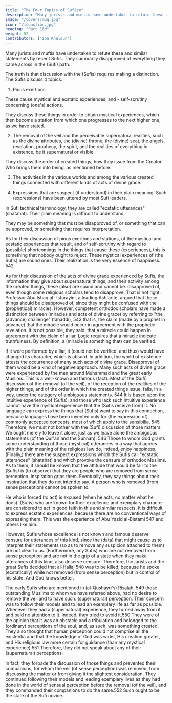 ```yaml
---
title: "The Four Topics of Sufism"
description: "Many jurists and muftis have undertaken to refute these and similar statements by recent Sufis"
image: "/covers/muq.jpg"
icon: "/icons/ibn.jpg"
heading: "Part 16d"
weight: 52
contributors: ['Ibn Khaldun']
---
```



Many jurists and muftis have undertaken to refute these and similar statements by recent Sufis. They summarily disapproved of everything they came across in the (Sufi) path. 

The truth is that discussion with the (Sufis) requires making a distinction. The Sufis discuss 4 topics:

1. Pious exertions

These cause mystical and ecstatic experiences, and - self-scrutiny concerning (one's) actions.

They discuss these things in order to obtain mystical experiences, which then become a station from which one progresses to the next higher one, as we have stated. <!-- 539  -->

2. The removal of the veil and the perceivable supernatural realities, such as the divine attributes, the (divine) throne, the (divine) seat, the angels, revelation, prophecy, the spirit, and the realities of everything in existence, be it supernatural or visible. 

They discuss the order of created
things, how they issue from the Creator Who brings them into being, as mentioned
before. <!-- 540 -->

3. The activities in the various worlds and among the various created things connected with different kinds of acts of divine
grace. 

4. Expressions that are suspect (if understood) in their plain meaning. Such (expressions) have been uttered by most
Sufi leaders. 

In Sufi technical terminology, they are called "ecstatic utterances" (shatahat). <!-- 541 --> Their plain meaning is difficult to understand. 

They may be something that must be disapproved of, or something that can be approved, or something that requires interpretation.

As for their discussion of pious exertions and stations, of the mystical and ecstatic experiences that result, and of self-scrutiny with regard to (possible)
shortcomings in the things that cause these (experiences), this is something that
nobody ought to reject. These mystical experiences of (the Sufis) are sound ones.
Their realization is the very essence of happiness. 542

As for their discussion of the acts of divine grace experienced by Sufis, the
information they give about supernatural things, and their activity among the created
things, these (also) are sound and cannot be. disapproved of, even though some
religious scholars tend to disapprove. That is not right. Professor Abu Ishaq al-
Isfarayini, a leading Ash'arite, argued that these things should be disapproved of,
since they might be confused with the (prophetical) miracles. However, competent
orthodox scholars have made a distinction between (miracles and acts of divine
grace) by referring to "the (advance) challenge" (tahaddi), 543 that is, the claim
(made by a prophet in advance) that the miracle would occur in agreement with the
prophetic revelation. It is not possible, they said, that a miracle could happen in
agreement with the claim of a liar. Logic requires that a miracle indicate
truthfulness. By definition, a (miracle is something that) can be verified.

If it were
performed by a liar, it (could not be verified, and thus) would have changed its
character, which is absurd. In addition, the world of existence attests the occurrence
of many such acts of divine grace. Disapproval of them would be a kind of negative
approach. Many such acts of divine grace were experienced by the men around
Muhammad and the great early Muslims. This is a well-known and famous (fact).
Most of the (Sufi) discussion of the removal (of the veil), of the reception of
the realities of the higher things, and of the order in which the created things issue,
falls, in a way, under the category of ambiguous statements. 544 It is based upon the
intuitive experience of (Sufis), and those who lack such intuitive experience cannot
have the mystical experience that the (Sufis receive from) it. No language can
express the things that (Sufis) want to say in this connection, because languages
have been invented only for (the expression of) commonly accepted concepts, most
of which apply to the sensibilia. 545 Therefore, we must not bother with the (Sufi)
discussion of those matters. We ought merely to leave it alone, just as we leave
alone the ambiguous statements (of the Qur'an and the Sunnah). 546 Those to whom
God grants some understanding of those (mystical) utterances in a way that agrees
with the plain meaning of the religious law do, indeed, enjoy happiness.
(Finally,) there are the suspect expressions which the Sufis call "ecstatic
utterances" (shatahat) and which provoke the censure of orthodox Muslims. As to
them, it should be known that the attitude that would be fair to the (Sufis) is (to
observe) that they are people who are removed from sense perception. Inspiration
grips them. Eventually, they say things about their inspiration that they do not intendto say. A person who is removed (from sense perception) cannot be spoken to. 

He who is forced (to act) is excused (when he acts, no matter what he does). (Sufis) who are known for their excellence and exemplary character are considered to act in good faith in this and similar respects. It is difficult to express ecstatic experiences, because there are no conventional ways of expressing them. This was the experience
of Abu Yazid al-Bistami 547 and others like him. 

However, Sufis whose excellence is not known and famous deserve censure for utterances of this kind,
since the (data) that might cause us to interpret their statements (so as to remove any
suspicion attached to them) are not clear to us. (Furthermore, any Sufis) who are not
removed from sense perception and are not in the grip of a state when they make
utterances of this kind, also deserve censure. Therefore, the jurists and the great
Sufis decided that al-Hallaj 548 was to be killed, because he spoke (ecstatically)
while not removed (from sense perception) but in control of his state. And God
knows better.

The early Sufis who are mentioned in (al-Qushayri's) Risalah, 549 those
outstanding Muslims to whom we have referred above, had no desire to remove the
veil and to have such. (supernatural) perception. Their concern was to follow their
models and to lead an exemplary life as far as possible. Whenever they had a
(supernatural) experience, they turned away from it and paid no attention to it.
Indeed, they tried to avoid it.550 They were of the opinion that it was an obstacle
and a tribulation and belonged to the (ordinary) perceptions of the soul, and, as
such, was something created. They also thought that human perception could not
comprise all the existentia and that the knowledge of God was wider, His creation
greater, and His religious law more certain for guidance (than any mystical
experience).551 Therefore, they did not speak about any of their (supernatural)
perceptions.

In fact, they forbade the discussion of those things and prevented their companions, for whom the veil (of sense perception) was removed, from discussing the matter or from giving it the slightest consideration. They continued following their models and leading exemplary lives as they had done in the world of sensual perception before the removal (of the veil), and they commanded their companions to do the same.552 Such ought to be the state of the Sufi novice.
